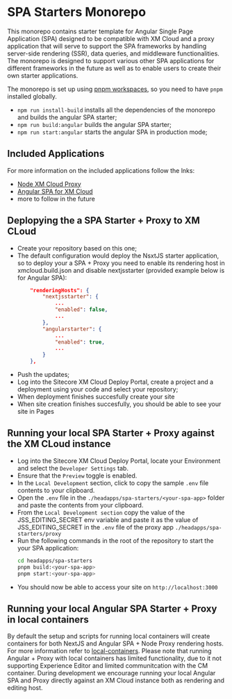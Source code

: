 # SPA Starters Monorepo

This monorepo contains starter template for Angular Single Page Application (SPA) designed to be compatible with XM Cloud and a proxy application that will serve to support the SPA frameworks by handling server-side rendering (SSR), data queries, and middleware functionalities. The monorepo is designed to support various other SPA applications for different frameworks in the future as well as to enable users to create their own starter applications.

The monorepo is set up using [pnpm workspaces](https://pnpm.io/workspaces), so you need to have `pnpm` installed globally.

- `npm run install-build` installs all the dependencies of the monorepo and builds the angular SPA starter;
- `npm run build:angular` builds the angular SPA starter;
- `npm run start:angular` starts the angular SPA in production mode;

## Included Applications

For more information on the included applications follow the lnks:

- [Node XM Cloud Proxy](proxy/)
- [Angular SPA for XM Cloud](angular/)
- more to follow in the future

## Deplopying the a SPA Starter + Proxy to XM CLoud

- Create your repository based on this one;
- The default configuration would deploy the NsxtJS starter application, so to deploy your a SPA + Proxy you need to enable its rendering host in xmcloud.build.json and disable nextjsstarter (provided example below is for Angular SPA):
  ```json
      "renderingHosts": {
          "nextjsstarter": {
              ...
              "enabled": false,
              ...
          },
          "angularstarter": {
              ...
              "enabled": true,
              ...
          }
      },
  ```
- Push the updates;
- Log into the Sitecore XM Cloud Deploy Portal, create a project and a deployment using your code and select your repository;
- When deployment finishes succesfully create your site
- When site creation finishes succesfully, you should be able to see your site in Pages

## Running your local SPA Starter + Proxy against the XM CLoud instance

- Log into the Sitecore XM Cloud Deploy Portal, locate your Environment and select the `Developer Settings` tab.
- Ensure that the `Preview` toggle is enabled.
- In the `Local Development` section, click to copy the sample `.env` file contents to your clipboard.
- Open the `.env` file in the `./headapps/spa-starters/<your-spa-app>` folder and paste the contents from your clipboard.
- From the `Local Development section` copy the value of the JSS_EDITING_SECRET env variable and paste it as the value of JSS_EDITING_SECRET in the `.env` file of the proxy app `./headapps/spa-starters/proxy`
- Run the following commands in the root of the repository to start the your SPA application:
  ```bash
  cd headapps/spa-starters
  pnpm build:<your-spa-app>
  pnpm start:<your-spa-app>
  ```
- You should now be able to access your site on `http://localhost:3000`

## Running your local Angular SPA Starter + Proxy in local containers

By default the setup and scripts for running local containers will create containers for both NextJS and Angular SPA + Node Proxy rendering hosts. For more information refer to [local-containers](../../local-conatiners/). 
Please note that running Angular + Proxy with local containers has limited functionality, due to it not supporting Experience Editor and limited communitcation with the CM container. During development we encourage running your local Angular SPA and Proxy directly against an XM Cloud instance both as rendering and editing host. 
